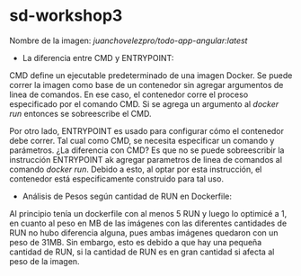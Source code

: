 # sd-workshop3

Nombre de la imagen: *juanchovelezpro/todo-app-angular:latest*


- La diferencia entre CMD y ENTRYPOINT:

CMD define un ejecutable predeterminado de una imagen Docker. Se puede correr la imagen como base de un contenedor sin agregar argumentos de linea de comandos. En ese caso, el contenedor corre el proceso especificado por el comando CMD. Si se agrega un argumento al *docker run* entonces se sobreescribe el CMD.

Por otro lado, ENTRYPOINT es usado para configurar cómo el contenedor debe correr. Tal cual como CMD, se necesita especificar un comando y parámetros. ¿La diferencia con CMD? Es que no se puede sobreescribir la instrucción ENTRYPOINT ak agregar parametros de linea de comandos al comando *docker run*. Debido a esto, al optar por esta instrucción, el contenedor está especificamente construido para tal uso.


- Análisis de Pesos según cantidad de RUN en Dockerfile:

Al principio tenía un dockerfile con al menos 5 RUN y luego lo optimicé a 1, en cuanto al peso en MB de las imágenes con las diferentes cantidades de RUN no hubo diferencia alguna, pues ambas imágenes quedaron con un peso de 31MB. Sin embargo, esto es debido a que hay una pequeña cantidad de RUN, si la cantidad de RUN es en gran cantidad si afecta al peso de la imagen.
